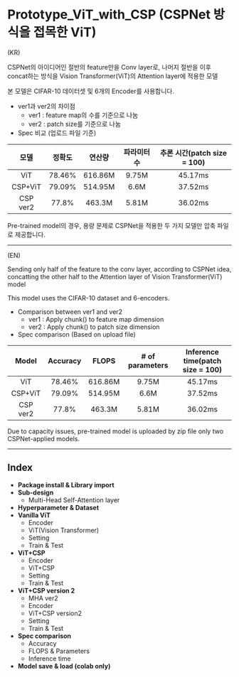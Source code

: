 # Prototype_ViT_with_CSP (CSPNet 방식을 접목한 ViT)
(KR)

CSPNet의 아이디어인 절반의 feature만을 Conv layer로,
나머지 절반을 이후 concat하는 방식을 Vision Transformer(ViT)의 Attention layer에 적용한 모델

본 모델은 CIFAR-10 데이터셋 및 6개의 Encoder를 사용합니다.

* ver1과 ver2의 차이점
  * ver1 : feature map의 수를 기준으로 나눔
  * ver2 : patch size를 기준으로 나눔
* Spec 비교 (업로드 파일 기준)

|모델|정확도|연산량|파라미터 수|추론 시간(patch size = 100)|
|:------:|:------:|:---:|:---:|:---------:|
|ViT|78.46%|616.86M|9.75M|45.17ms|
|CSP+ViT|79.09%|514.95M|6.6M|37.52ms|
|CSP ver2|77.8%|463.3M|5.81M|36.02ms|

Pre-trained model의 경우, 용량 문제로 CSPNet을 적용한 두 가지 모델만 압축 파일로 제공합니다.
***
(EN)

Sending only half of the feature to the conv layer, according to CSPNet idea,
concatting the other half to the Attention layer of Vision Transformer(ViT) model

This model uses the CIFAR-10 dataset and 6-encoders.

* Comparison between ver1 and ver2
  * ver1 : Apply chunk() to feature map dimension
  * ver2 : Apply chunk() to patch size dimension
* Spec comparison (Based on upload file)

|Model|Accuracy|FLOPS|# of parameters|Inference time(patch size = 100)|
|:------:|:------:|:---:|:---:|:---------:|
|ViT|78.46%|616.86M|9.75M|45.17ms|
|CSP+ViT|79.09%|514.95M|6.6M|37.52ms|
|CSP ver2|77.8%|463.3M|5.81M|36.02ms|

Due to capacity issues, pre-trained model is uploaded by zip file only two CSPNet-applied models.
***
## Index
* **Package install & Library import**
* **Sub-design**
  * Multi-Head Self-Attention layer
* **Hyperparameter & Dataset**
* **Vanilla ViT**
  * Encoder
  * ViT(Vision Transformer)
  * Setting
  * Train & Test
* **ViT+CSP**
  * Encoder
  * ViT+CSP
  * Setting
  * Train & Test
* **ViT+CSP version 2**
  * MHA ver2
  * Encoder
  * ViT+CSP version2 
  * Setting
  * Train & Test
* **Spec comparison**
  * Accuracy
  * FLOPS & Parameters
  * Inference time
* **Model save & load (colab only)**
